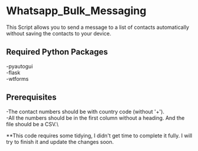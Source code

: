 # Whatsapp_Bulk_Messaging
This Script allows you to send a message to a list of contacts automatically without saving the contacts to your device.

## Required Python Packages
-pyautogui\
-flask\
-wtforms

## Prerequisites
-The contact numbers should be with country code (without '+').\
-All the numbers should be in the first column without a heading. And the file should be a CSV.\

**This code requires some tidying, I didn't get time to complete it fully. I will try to finish it and update the changes soon. 
